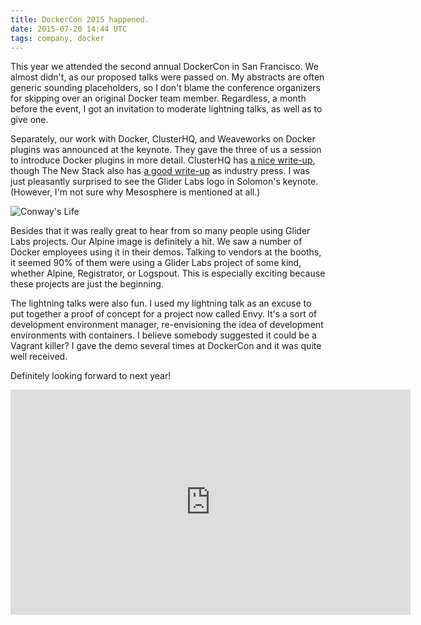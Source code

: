 ```yaml
---
title: DockerCon 2015 happened.
date: 2015-07-20 14:44 UTC
tags: company, docker
---
```


This year we attended the second annual DockerCon in San Francisco. We almost didn't, as our proposed talks were passed on. My abstracts are often generic sounding placeholders, so I don't blame the conference organizers for skipping over an original Docker team member. Regardless, a month before the event, I got an invitation to moderate lightning talks, as well as to give one.

Separately, our work with Docker, ClusterHQ, and Weaveworks on Docker plugins was announced at the keynote. They gave the three of us a session to introduce Docker plugins in more detail. ClusterHQ has [a nice write-up](https://clusterhq.com/2015/07/01/docker-plugins-complete-the-puzzle/), though The New Stack also has [a good write-up](http://thenewstack.io/the-real-docker-ecosystem-launches-with-plugins/) as industry press. I was just pleasantly surprised to see the Glider Labs logo in Solomon's keynote. (However, I'm not sure why Mesosphere is mentioned at all.)

![Conway's Life](/images/dockercon2015.jpg)

Besides that it was really great to hear from so many people using Glider Labs projects. Our Alpine image is definitely a hit. We saw a number of Docker employees using it in their demos. Talking to vendors at the booths, it seemed 90% of them were using a Glider Labs project of some kind, whether Alpine, Registrator, or Logspout. This is especially exciting because these projects are just the beginning.

The lightning talks were also fun. I used my lightning talk as an excuse to put together a proof of concept for a project now called Envy. It's a sort of development environment manager, re-envisioning the idea of development environments with containers. I believe somebody suggested it could be a Vagrant killer? I gave the demo several times at DockerCon and it was quite well received.

Definitely looking forward to next year!

<iframe src="https://player.vimeo.com/video/131329120" width="640" height="360" frameborder="0" webkitallowfullscreen mozallowfullscreen allowfullscreen></iframe>
